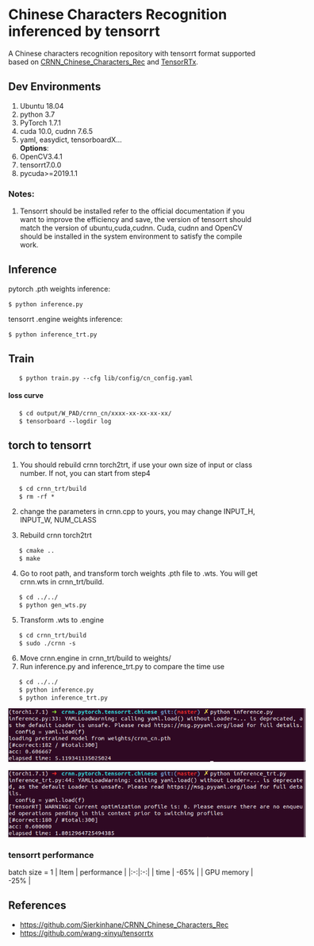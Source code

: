 # Chinese Characters Recognition inferenced by tensorrt

A Chinese characters recognition repository with tensorrt format supported based on [CRNN_Chinese_Characters_Rec](https://github.com/Sierkinhane/CRNN_Chinese_Characters_Rec) and [TensorRTx](https://github.com/wang-xinyu/tensorrtx). 

## Dev Environments
1. Ubuntu 18.04
2. python 3.7
3. PyTorch 1.7.1
4. cuda 10.0, cudnn 7.6.5
5. yaml, easydict, tensorboardX...  
**Options**:
6. OpenCV3.4.1
7. tensorrt7.0.0
8. pycuda>=2019.1.1

### Notes: 
1. Tensorrt should be installed refer to the official documentation if you want to improve the efficiency and save, the version of tensorrt should match the version of ubuntu,cuda,cudnn. Cuda, cudnn and OpenCV should be installed in the system environment to satisfy the compile work. 

## Inference
pytorch .pth weights inference:
   ```
   $ python inference.py
   ```

tensorrt .engine weights inference:
```
$ python inference_trt.py
```

## Train
```angular2html
   $ python train.py --cfg lib/config/cn_config.yaml
```

#### loss curve

```angular2html
   $ cd output/W_PAD/crnn_cn/xxxx-xx-xx-xx-xx/
   $ tensorboard --logdir log
```

## torch to tensorrt
1. You should rebuild crnn torch2trt, if use your own size of input or class number. If not, you can start from step4
```angular2html
   $ cd crnn_trt/build
   $ rm -rf *
```
2. change the parameters in crnn.cpp to yours, you may change INPUT_H, INPUT_W, NUM_CLASS

3. Rebuild crnn torch2trt
```angular2html
   $ cmake ..
   $ make
```
4. Go to root path, and transform torch weights .pth file to .wts. You will get crnn.wts in crnn_trt/build.
```angular2html
   $ cd ../../
   $ python gen_wts.py
```
5. Transform .wts to .engine
```angular2html
   $ cd crnn_trt/build
   $ sudo ./crnn -s
```
6. Move crnn.engine in crnn_trt/build to weights/
7. Run inference.py and inference_trt.py to compare the time use
```angular2html
   $ cd ../../
   $ python inference.py
   $ python inference_trt.py
```
<p align='center'>
<img src='images/pytorch_inference_result.png' title='tensorrt weights inference acc/time' style='max-width:600px'></img>
</p>
<p align='center'>
<img src='images/tensorrt_inference_result.png' title='tensorrt weights inference acc/time' style='max-width:600px'></img>
</p>

### tensorrt performance 
batch size = 1
| Item | performance | 
|:-:|:-:|
| time | -65% |
| GPU memory | -25% |

## References
- https://github.com/Sierkinhane/CRNN_Chinese_Characters_Rec
- https://github.com/wang-xinyu/tensorrtx




